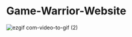 # Game-Warrior-Website
![ezgif com-video-to-gif (2)](https://github.com/MirhatHamit/Game-Warrior-Website/assets/138917060/590f1b26-489d-4d4f-bd7b-c32b3bc8bfbb)
